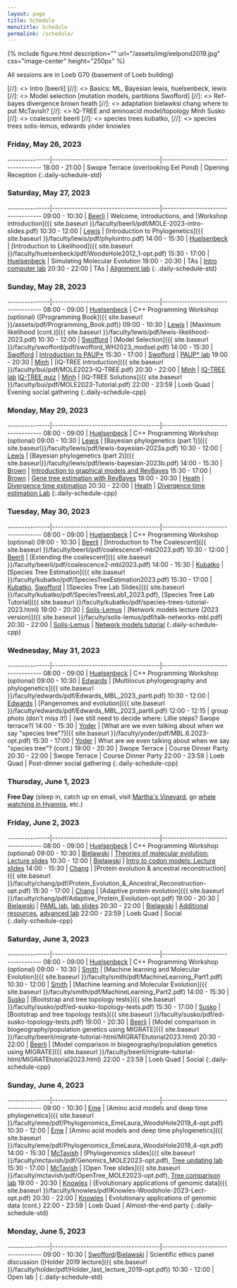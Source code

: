 ```yaml
---
layout: page
title: Schedule
menutitle: Schedule
permalink: /schedule/
---
```

{% include figure.html description="" url="/assets/img/eelpond2019.jpg" css="image-center" height="250px" %}

All sessions are in Loeb G70 (basement of Loeb building)

[//]: <> Intro [beerli]
[//]: <> Basics: ML, Bayesian lewis, huelsenbeck, lewis 
[//]: <> Model selection [mutation models, partitions Swofford]
[//]: <> Ref-bayes divergence  brown heath
[//]: <> adaptation bielawksi chang         where to put McTavish?
[//]: <> IQ-TREE and aminoacid model/topology Minh Susko
[//]: <> coalescent beerli
[//]: <> species trees kubatko, 
[//]: <> species trees solis-lemus, edwards yoder knowles

### Friday, May 26, 2023

---------------|--------------------------------------|-----------------------------------
 18:00 - 21:00 | Swope Terrace (overlooking Eel Pond) | Opening Reception
{:.daily-schedule-std}

### Saturday, May 27, 2023

---------------|--------------------------------------|-----------------------------------
 09:00 - 10:30 | [Beerli](/faculty-beerli/)           | Welcome, Introductions, and [Workshop introduction]({{ site.baseurl }}/faculty/beerli/pdf/MOLE-2023-intro-slides.pdf)
 10:30 - 12:00 | [Lewis](/faculty-lewis/)             | [Introduction to Phylogenetics]({{ site.baseurl }}/faculty/lewis/pdf/phylointro.pdf)
 14:00 - 15:30 | [Huelsenbeck](/faculty-huelsenbeck/) | [Introduction to Likelihood]({{ site.baseurl }}/faculty/huelsenbeck/pdf/WoodsHole2012_1-opt.pdf)
 15:30 - 17:00 | [Huelsenbeck](/faculty-huelsenbeck/) | Simulating Molecular Evolution
 19:00 - 20:30 | TAs                                  | [Intro computer lab](/labs/intro/)
 20:30 - 22:00 | TAs                                  | [Alignment lab](/labs/alignment/)
{: .daily-schedule-std}

### Sunday, May 28, 2023

---------------|--------------------------------------|-----------------------------------
 08:00 - 09:00 | [Huelsenbeck](/faculty-huelsenbeck/) | C++ Programming Workshop (optional) ([Programming Book]({{ site.baseurl }}/assets/pdf/Programming_Book.pdf))
 09:00 - 10:30 | [Lewis](/faculty-lewis/)             | [Maximum likelihood (cont.)]({{ site.baseurl }}/faculty/lewis/pdf/lewis-likelihood-2023.pdf)
 10:30 - 12:00 | [Swofford](/faculty-swofford/)       | [Model Selection]({{ site.baseurl }}/faculty/swofford/pdf/swofford_WH2023_modsel.pdf)
 14:00 - 15:30 | [Swofford](/faculty-swofford/)       | [Introduction to PAUP*](http://paup.phylosolutions.com/)
 15:30 - 17:00 | [Swofford](/faculty-swofford/)       | [PAUP* lab](/faculty/swofford/pdf/modsel-sim-tutorial.html)
 19:00 - 20:30 | [Minh](/faculty-minh/)               | [IQ-TREE Introduction]({{ site.baseurl }}/faculty/bui/pdf/MOLE2023-IQ-TREE.pdf)
 20:30 - 22:00 | [Minh](/faculty-minh/)               | [IQ-TREE lab](http://www.iqtree.org/workshop/molevol2023) [IQ-TREE quiz](https://docs.google.com/forms/d/e/1FAIpQLScOaOwUZMof9GxTVzE0zDoqr9xWNUWRtNHUmQgZExU2hIEi0w/formResponse)
               | [Minh](/faculty-minh/)               | [IQ-TREE Solutions]({{ site.baseurl }}/faculty/bui/pdf/MOLE2023-Tutorial.pdf)
 22:00 - 23:59 | Loeb Quad                            | Evening social gathering
{:.daily-schedule-cpp}
 
### Monday, May 29, 2023

---------------|--------------------------------------|-----------------------------------
 08:00 - 09:00 | [Huelsenbeck](/faculty-huelsenbeck)  | C++ Programming Workshop (optional)
 09:00 - 10:30 | [Lewis](/faculty-lewis/)             | [Bayesian phylogenetics (part 1)]({{ site.baseurl}}/faculty/lewis/pdf/lewis-bayesian-2023a.pdf)
 10:30 - 12:00 | [Lewis](/faculty-lewis/)             | [Bayesian phylogenetics (part 2)]({{ site.baseurl}}/faculty/lewis/pdf/lewis-bayesian-2023b.pdf)
 14:00 - 15:30 | [Brown](/faculty-brown/)             | [Introduction to graphical models and RevBayes](/faculty/brown/pdf/Brown_GraphicalModels_RevBayes.pdf)
 15:30 - 17:00 | [Brown](/faculty-brown/)             | [Gene tree estimation with RevBayes](https://revbayes.github.io/tutorials/ctmc/)
 19:00 - 20:30 | [Heath](/faculty-heath/)             | [Divergence time estimation](https://figshare.com/articles/Bayesian_Divergence-Time_Estimation_Lecture/6849005)
 20:30 - 22:00 | [Heath](/faculty-heath/)             | [Divergence time estimation Lab](https://revbayes.github.io/tutorials/fbd_simple)
{:.daily-schedule-cpp}

### Tuesday, May 30, 2023

---------------|--------------------------------------|-----------------------------------
 08:00 - 09:00 | [Huelsenbeck](/faculty-huelsenbeck/) | C++ Programming Workshop (optional)
 09:00 - 10:30 | [Beerli](/faculty-beerli/)           | [Introduction to The Coalescent]({{ site.baseurl }}/faculty/beerli/pdf/coalescence1-mbl2023.pdf)
 10:30 - 12:00 | [Beerli](/faculty-beerli/)           | [Extending the coalescent]({{ site.baseurl }}/faculty/beerli/pdf/coalescence2-mbl2023.pdf)
 14:00 - 15:30 | [Kubatko](/faculty-kubatko/)         | [Species Tree Estimation]({{ site.baseurl }}/faculty/kubatko/pdf/SpeciesTreeEstimation2023.pdf)
 15:30 - 17:00 | [Kubatko](/faculty-kubatko/), [Swofford](/faculty-swofford/) | [Species Tree Lab Slides]({{ site.baseurl }}/faculty/kubatko/pdf/SpeciesTreesLab1_2023.pdf), [Species Tree Lab Tutorial]({{ site.baseurl }}/faculty/kubatko/pdf/species-trees-tutorial-2023.html)
 19:00 - 20:30 | [Solís-Lemus](/faculty-solis-lemus/) | [Network models lecture (2023 version)]({{ site.baseurl }}/faculty/solis-lemus/pdf/talk-networks-mbl.pdf)
 20:30 - 22:00 | [Solís-Lemus](/faculty-solis-lemus/) | [Network models tutorial](https://github.com/crsl4/PhyloNetworks.jl/wiki)
{:.daily-schedule-cpp}

### Wednesday, May 31, 2023

---------------|--------------------------------------|-----------------------------------
 08:00 - 09:00 | [Huelsenbeck](/faculty-huelsenbeck/) | C++ Programming Workshop (optional)
 09:00 - 10:30 | [Edwards](/faculty-edwards/)         | [Multilocus phylogeography and phylogenetics]({{ site.baseurl }}/faculty/edwards/pdf/Edwards_MBL_2023_partI.pdf)
 10:30 - 12:00 | [Edwards](/faculty-edwards/)         | [Pangenomes and evolution]({{ site.baseurl }}/faculty/edwards/pdf/Edwards_MBL_2023_partII.pdf)
 12:00 - 12:15 | group photo (don't miss it!)         | (we still need to decide where: Lillie steps? Swope terrace?)
 14:00 - 15:30 | [Yoder](/faculty-yoder/)             | [What are we even talking about when we say "species tree"?]({{ site.baseurl }}/faculty/yoder/pdf/MBL.6.2023-opt.pdf)
 15:30 - 17:00 | [Yoder](/faculty-yoder/)             | What are we even talking about when we say "species tree"? (cont.)
 19:00 - 20:30 | Swope Terrace                        | Course Dinner Party
 20:30 - 22:00 | Swope Terrace                        | Course Dinner Party
 22:00 - 23:59 | Loeb Quad                            | Post-dinner social gathering
{:.daily-schedule-cpp}

### Thursday, June 1, 2023

**Free Day** (sleep in, catch up on email, visit [Martha's Vineyard](https://mvol.com), go [whale watching in Hyannis](https://www.whales.net), etc.)

### Friday, June 2, 2023

---------------|--------------------------------------|-----------------------------------
 08:00 - 09:00 | [Huelsenbeck](/faculty-huelsenbeck/) | C++ Programming Workshop (optional)
 09:00 - 10:30 | [Bielawski](/faculty-bielawski/)     | [Theories of molecular evolution: Lecture slides](http://awarnach.mathstat.dal.ca/~joeb/PAML_lab/slides/Bielawski_lecture_PART_1.pdf)
 10:30 - 12:00 | [Bielawski](/faculty-bielawski/)     | [Intro to codon models: Lecture slides](http://awarnach.mathstat.dal.ca/~joeb/PAML_lab/slides/Bielawski_lecture_PART_2.pdf)
 14:00 - 15:30 | [Chang](/faculty-chang/)             | [Protein evolution & ancestral reconstruction]({{ site.baseurl }}/faculty/chang/pdf/Protein_Evolution_&_Ancestral_Reconstruction-opt.pdf)
 15:30 - 17:00 | [Chang](/faculty-chang/)             | [Adaptive protein evolution]({{ site.baseurl }}/faculty/chang/pdf/Adaptive_Protein_Evolution-opt.pdf)
 19:00 - 20:30 | [Bielawski](/faculty-bielawski/)     | [PAML lab](http://awarnach.mathstat.dal.ca/~joeb/PAML_lab/lab.html), [lab slides](http://awarnach.mathstat.dal.ca/~joeb/PAML_lab/resources/pamlDEMO_2023.pdf)
 20:30 - 22:00 | [Bielawski](/faculty-bielawski/)     | [Additional resources](http://awarnach.mathstat.dal.ca/~joeb/PAML_lab/Resources.html), [advanced lab](https://bitbucket.org/EvoWorks/protocol-inference-of-episodic-selection/downloads)
 22:00 - 23:59 | Loeb Quad                            | Social	    
{:.daily-schedule-cpp}


### Saturday, June 3, 2023

---------------|--------------------------------------|-----------------------------------
 08:00 - 09:00 | [Huelsenbeck](/faculty-huelsenbeck/) | C++ Programming Workshop (optional)
 09:00 - 10:30 | [Smith](/faculty-smith/) | [Machine learning and Molecular Evolution]({{ site.baseurl }}/faculty/smith/pdf/MachineLearning_Part1.pdf)
 10:30 - 12:00 | [Smith](/faculty-smith/) | [Machine learning and Molecular Evolution]({{ site.baseurl }}/faculty/smith/pdf/MachineLearning_Part2.pdf)
 14:00 - 15:30 | [Susko](/faculty-susko/)             | [Bootstrap and tree topology tests]({{ site.baseurl }}/faculty/susko/pdf/ed-susko-topology-tests.pdf)
 15:30 - 17:00 | [Susko](/faculty-susko/)             | [Bootstrap and tree topology tests]({{ site.baseurl }}/faculty/susko/pdf/ed-susko-topology-tests.pdf)
 19:00 - 20:30 |  [Beerli](/faculty-beerli/)           | [Model comparison in biogeography/population genetics using MIGRATE]({{ site.baseurl }}/faculty/beerli/migrate-tutorial-html/MIGRATEtutorial2023.html)
 20:30 - 22:00 | [Beerli](/faculty-beerli/)           | [Model comparison in biogeography/population genetics using MIGRATE]({{ site.baseurl }}/faculty/beerli/migrate-tutorial-html/MIGRATEtutorial2023.html)
 22:00 - 23:59 | Loeb Quad                            | Social
 {:.daily-schedule-cpp}

### Sunday, June 4, 2023

---------------|--------------------------------------|-----------------------------------
 09:00 - 10:30 | [Eme](/faculty-eme/)                 | [Amino acid models and deep time phylogenetics]({{ site.baseurl }}/faculty/eme/pdf/Phylogenomics_EmeLaura_WoodsHole2019_4-opt.pdf)
 10:30 - 12:00 | [Eme](/faculty-eme/)                 |  [Amino acid models and deep time phylogenetics]({{ site.baseurl }}/faculty/eme/pdf/Phylogenomics_EmeLaura_WoodsHole2019_4-opt.pdf)
 14:00 - 15:30 | [McTavish](/faculty-mctavish/)       | [Phylogenomics slides]({{ site.baseurl }}/faculty/mctavish/pdf/Genomics_MOLE2023-opt.pdf), [Tree updating lab](https://github.com/snacktavish/Mole2023/blob/master/TreeUpdating.md)
 15:30 - 17:00 | [McTavish](/faculty-mctavish/)       | [Open Tree slides]({{ site.baseurl }}/faculty/mctavish/pdf/OpenTree_MOLE2023-opt.pdf), [Tree comparison lab](https://github.com/snacktavish/Mole2023/blob/master/TreeComparison.md) 
 19:00 - 20:30 | [Knowles](/faculty-knowles/)         | [Evolutionary applications of genomic data]({{ site.baseurl }}/faculty/knowles/pdf/Knowles-Woodshole-2023-Lect-opt.pdf)
 20:30 - 22:00 | [Knowles](/faculty-knowles/)         | Evolutionary applications of genomic data (cont.)
 22:00 - 23:59 | Loeb Quad                            | Almost-the-end party
{:.daily-schedule-std}

### Monday, June 5, 2023

---------------|--------------------------------------|-----------------------------------
 09:00 - 10:30 | [Swofford](/faculty-swofford/)/[Bielawski](/faculty-bielawski/)       | Scientific ethics panel discussion ([Holder 2019 lecture]({{ site.baseurl }}/faculty/holder/pdf/Holder_last_lecture_2019-opt.pdf))
 10:30 - 12:00 | Open lab                             |
{:.daily-schedule-std}
     

     
